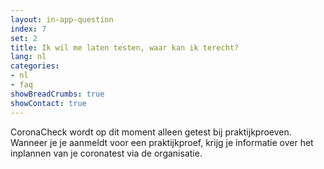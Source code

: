 ```yaml
---
layout: in-app-question
index: 7
set: 2
title: Ik wil me laten testen, waar kan ik terecht?
lang: nl
categories:
- nl
- faq
showBreadCrumbs: true
showContact: true
---
```

CoronaCheck wordt op dit moment alleen getest bij praktijkproeven. Wanneer je je aanmeldt voor een praktijkproef, krijg je informatie over het inplannen van je coronatest via de organisatie.

